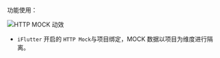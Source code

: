功能使用：

![HTTP MOCK 动效](../../configs/http-mock.gif)

- `iFlutter` 开启的 `HTTP Mock`与项目绑定，MOCK 数据以项目为维度进行隔离。
